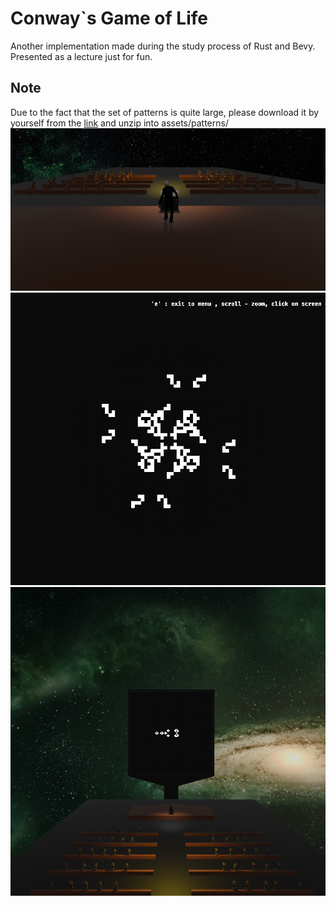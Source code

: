 # Conway`s Game of Life
Another implementation made during the study process of Rust and Bevy.  
Presented as a lecture  just for fun.
## Note
Due to the fact that the set of patterns is quite large, please download it by yourself from the  [link](https://conwaylife.com/patterns/all.zip) 
and unzip into assets/patterns/
![screenshot](img/image1.png)
![screenshot](img/image2.png)
![screenshot](img/image3.png)

